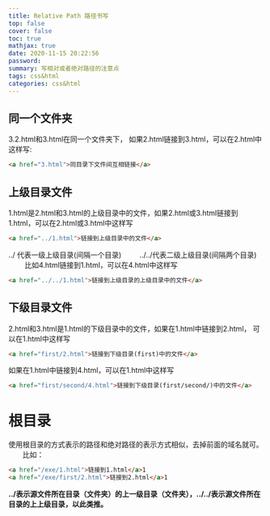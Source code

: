 ```yaml
---
title: Relative Path 路径书写
top: false
cover: false
toc: true
mathjax: true
date: 2020-11-15 20:22:56
password:
summary: 写相对或者绝对路径的注意点
tags: css&html
categories: css&html 
---
```


## 同一个文件夹

3.2.html和3.html在同一个文件夹下， 如果2.html链接到3.html，可以在2.html中这样写:
```html
<a href="3.html">同目录下文件间互相链接</a>
```

## 上级目录文件
1.html是2.html和3.html的上级目录中的文件，如果2.html或3.html链接到1.html，可以在2.html或3.html中这样写
```html
<a href="../1.html">链接到上级目录中的文件</a>
```
../ 代表一级上级目录(间隔一个目录)
　　 ../../代表二级上级目录(间隔两个目录)
　　 比如4.html链接到1.html，可以在4.html中这样写
```html
<a href="../../1.html">链接到上级目录的上级目录中的文件</a>
```
## 下级目录文件
2.html和3.html是1.html的下级目录中的文件，如果在1.html中链接到2.html， 可以在1.html中这样写
```html
<a href="first/2.html">链接到下级目录(first)中的文件</a>
```
如果在1.html中链接到4.html，可以在1.html中这样写
```html
<a href="first/second/4.html">链接到下级目录(first/second/)中的文件</a>
```
# 根目录
使用根目录的方式表示的路径和绝对路径的表示方式相似，去掉前面的域名就可。
　　比如：
```html
<a href="/exe/1.html">链接到1.html</a>1
<a href="/exe/first/2.html">链接到2.html</a>1
```
**../表示源文件所在目录（文件夹）的上一级目录（文件夹），../../表示源文件所在目录的上上级目录，以此类推。**